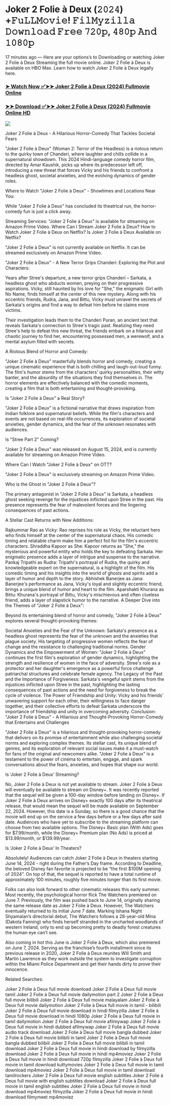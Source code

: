 # Joker 2 Folie à Deux (𝟸𝟶𝟸𝟺) +𝙵𝚞𝙻𝙻𝙼𝚘𝚟𝚒𝚎! 𝙵𝚒𝚕𝙼𝚢𝚣𝚒𝚕𝚕𝚊 𝙳𝚘𝚠𝚗𝚕𝚘𝚊𝚍 𝙵𝚛𝚎𝚎 𝟽𝟸𝟶𝚙, 𝟺𝟾𝟶𝚙 𝙰𝚗𝚍 𝟷𝟶𝟾𝟶𝚙
17 minutes ago — Here are your options’s to Downloading or watching Joker 2 Folie à Deux Streaming the full movie online. Joker 2 Folie à Deux is available on HBO Max. Learn how to watch Joker 2 Folie à Deux legally here.


### [➤ Watch Now ✅➤➤ Joker 2 Folie à Deux (2024) Fullmovie Online](https://t.co/l8dYEnviqk)

### [➤➤ Download ✅➤➤ Joker 2 Folie à Deux (2024) Fullmovie Online HD](https://t.co/l8dYEnviqk)

<p dir="auto"><a href="https://t.co/l8dYEnviqk" title="PLAY NOW" rel="nofollow"><img src="https://i.imgur.com/jhNGoEt.gif" style="max-width: 100%;"></a></p>


Joker 2 Folie à Deux - A Hilarious Horror-Comedy That Tackles Societal Fears

"Joker 2 Folie à Deux" (Woman 2: Terror of the Headless) is a riotous return to the quirky town of Chanderi, where laughter and chills collide in a supernatural showdown. This 2024 Hindi-language comedy horror film, directed by Amar Kaushik, picks up where its predecessor left off, introducing a new threat that forces Vicky and his friends to confront a headless ghost, societal anxieties, and the evolving dynamics of gender roles.

Where to Watch "Joker 2 Folie à Deux" - Showtimes and Locations Near You:

While "Joker 2 Folie à Deux" has concluded its theatrical run, the horror-comedy fun is just a click away.

Streaming Services: "Joker 2 Folie à Deux" is available for streaming on Amazon Prime Video.
Where Can I Stream Joker 2 Folie à Deux? How to Watch Joker 2 Folie à Deux on Netflix? Is Joker 2 Folie à Deux Available on Netflix?

"Joker 2 Folie à Deux" is not currently available on Netflix. It can be streamed exclusively on Amazon Prime Video.

"Joker 2 Folie à Deux" - A New Terror Grips Chanderi: Exploring the Plot and Characters:

Years after Stree's departure, a new terror grips Chanderi – Sarkata, a headless ghost who abducts women, preying on their progressive aspirations. Vicky, still haunted by his love for "She," the enigmatic Girl with No Name, finds himself at the center of this new mystery. Along with his eccentric friends, Rudra, Jana, and Bittu, Vicky must unravel the secrets of Sarkata's origins and find a way to defeat him before he claims more victims.

Their investigation leads them to the Chanderi Puran, an ancient text that reveals Sarkata's connection to Stree's tragic past. Realizing they need Stree's help to defeat this new threat, the friends embark on a hilarious and chaotic journey to find her, encountering possessed men, a werewolf, and a mental asylum filled with secrets.

A Riotous Blend of Horror and Comedy:

"Joker 2 Folie à Deux" masterfully blends horror and comedy, creating a unique cinematic experience that is both chilling and laugh-out-loud funny. The film's humor stems from the characters' quirky personalities, their witty banter, and the absurdity of the situations they find themselves in. The horror elements are effectively balanced with the comedic moments, creating a film that is both entertaining and thought-provoking.

Is "Joker 2 Folie à Deux" a Real Story?

"Joker 2 Folie à Deux" is a fictional narrative that draws inspiration from Indian folklore and supernatural beliefs. While the film's characters and events are not based on real-life occurrences, its exploration of societal anxieties, gender dynamics, and the fear of the unknown resonates with audiences.

Is "Stree Part 2" Coming?

"Joker 2 Folie à Deux" was released on August 15, 2024, and is currently available for streaming on Amazon Prime Video.

Where Can I Watch "Joker 2 Folie à Deux" on OTT?

"Joker 2 Folie à Deux" is exclusively streaming on Amazon Prime Video.

Who is the Ghost in "Joker 2 Folie à Deux"?

The primary antagonist in "Joker 2 Folie à Deux" is Sarkata, a headless ghost seeking revenge for the injustices inflicted upon Stree in the past. His presence represents the fear of malevolent forces and the lingering consequences of past actions.

A Stellar Cast Returns with New Additions:

Rajkummar Rao as Vicky: Rao reprises his role as Vicky, the reluctant hero who finds himself at the center of the supernatural chaos. His comedic timing and relatable charm make him a perfect foil for the film's eccentric characters.
Shraddha Kapoor as She: Kapoor returns as "She," the mysterious and powerful entity who holds the key to defeating Sarkata. Her enigmatic presence adds a layer of intrigue and suspense to the narrative.
Pankaj Tripathi as Rudra: Tripathi's portrayal of Rudra, the quirky and knowledgeable expert on the supernatural, is a highlight of the film. His comedic timing and his insights into the world of ghosts and spirits add a layer of humor and depth to the story.
Abhishek Banerjee as Jana: Banerjee's performance as Jana, Vicky's loyal and slightly eccentric friend, brings a unique blend of humor and heart to the film.
Aparshakti Khurana as Bittu: Khurana's portrayal of Bittu, Vicky's mischievous and often clueless friend, adds a layer of slapstick humor to the narrative.
A Deeper Dive into the Themes of "Joker 2 Folie à Deux":

Beyond its entertaining blend of horror and comedy, "Joker 2 Folie à Deux" explores several thought-provoking themes:

Societal Anxieties and the Fear of the Unknown: Sarkata's presence as a headless ghost represents the fear of the unknown and the anxieties that plague society. His targeting of progressive women reflects the fear of change and the resistance to challenging traditional norms.
Gender Dynamics and the Empowerment of Women: "Joker 2 Folie à Deux" continues the first film's exploration of gender dynamics, highlighting the strength and resilience of women in the face of adversity. Stree's role as a protector and her daughter's emergence as a powerful force challenge patriarchal structures and celebrate female agency.
The Legacy of the Past and the Importance of Forgiveness: Sarkata's vengeful spirit stems from the injustices inflicted upon Stree in the past, highlighting the lasting consequences of past actions and the need for forgiveness to break the cycle of violence.
The Power of Friendship and Unity: Vicky and his friends' unwavering support for each other, their willingness to face danger together, and their collective efforts to defeat Sarkata underscore the importance of friendship and unity in overcoming adversity.
Conclusion: "Joker 2 Folie à Deux" - A Hilarious and Thought-Provoking Horror-Comedy that Entertains and Challenges

"Joker 2 Folie à Deux" is a hilarious and thought-provoking horror-comedy that delivers on its promise of entertainment while also challenging societal norms and exploring complex themes. Its stellar cast, its unique blend of genres, and its exploration of relevant social issues make it a must-watch for fans of the original and newcomers alike. "Joker 2 Folie à Deux" is a testament to the power of cinema to entertain, engage, and spark conversations about the fears, anxieties, and hopes that shape our world.


Is ‘Joker 2 Folie à Deux’ Streaming?

No, Joker 2 Folie à Deux is not yet available to stream. Joker 2 Folie à Deux will eventually be available to stream on Disney+. It was recently reported that the sequel will be given a 100-day window before landing on Disney+. If Joker 2 Folie à Deux arrives on Disney+ exactly 100 days after its theatrical release, that would mean the sequel will be made available on September 22, 2024. However, this date is a Sunday, so there is a good chance that the movie will end up on the service a few days before or a few days after said date. Audiences who have yet to subscribe to the streaming platform can choose from two available options. The Disney+ Basic plan (With Ads) goes for $7.99/month, while the Disney+ Premium plan (No Ads) is priced at $13.99/month, or $139.99/year.

Is ‘Joker 2 Folie à Deux’ In Theaters?

Absolutely! Audiences can catch Joker 2 Folie à Deux in theaters starting June 14, 2024 - right during the Father’s Day frame. According to Deadline, the beloved Disney fan favorite is projected to be “the first $100M opening of 2024”. On top of that, the sequel is reported to have a total runtime of approximately 100 minutes, roughly five minutes longer than its first movie.

Folks can also look forward to other cinematic releases this early summer. Most recently, the psychological horror flick The Watchers premiered on June 7. Previously, the film was pushed back to June 14, originally sharing the same release date as Joker 2 Folie à Deux. However, The Watchers eventually returned to its initial June 7 date. Marking Ishana Night Shyamalan’s directorial debut, The Watchers follows a 28-year-old Mina (Dakota Fanning) who finds herself stranded in the uncharted woodlands of western Ireland, only to end up becoming pretty to deadly forest creatures the human eye can’t see.

Also coming in hot this June is Joker 2 Folie à Deux, which also premiered on June 7, 2024. Serving as the franchise’s fourth installment since its previous release in 2020, Joker 2 Folie à Deux reunites Will Smith and Martin Lawrence as they work outside the system to investigate corruption within the Miami Police Department and get their hands dirty to prove their innocence.


Related Searches:

Joker 2 Folie à Deux full movie download
Joker 2 Folie à Deux full movie tamil
Joker 2 Folie à Deux full movie dailymotion part 2
Joker 2 Folie à Deux full movie bilibili
Joker 2 Folie à Deux full movie malayalam
Joker 2 Folie à Deux full movie dailymotion
Joker 2 Folie à Deux full movie in tamil - bilibili
Joker 2 Folie à Deux full movie download in hindi filmyzilla
Joker 2 Folie à Deux full movie download in hindi 1080p
Joker 2 Folie à Deux full movie in tamil dailymotion
Joker 2 Folie à Deux full movie afilmywap
Joker 2 Folie à Deux full movie in hindi dubbed afilmywap
Joker 2 Folie à Deux full movie audio track download
Joker 2 Folie à Deux full movie bangla dubbed
Joker 2 Folie à Deux full movie bilibili in tamil
Joker 2 Folie à Deux full movie bangla dubbed bilibili
Joker 2 Folie à Deux full movie bilibili in tamil download
Joker 2 Folie à Deux full movie in hindi download by filmyzilla
download Joker 2 Folie à Deux full movie in hindi mp4moviez
Joker 2 Folie à Deux full movie in hindi download 720p filmyzilla
Joker 2 Folie à Deux full movie in tamil download kuttymovies
Joker 2 Folie à Deux full movie in tamil download mp4moviez
Joker 2 Folie à Deux full movie in tamil download tamilrockers
Joker 2 Folie à Deux full movie english subtitles
Joker 2 Folie à Deux full movie with english subtitles download
Joker 2 Folie à Deux full movie in tamil english subtitles
Joker 2 Folie à Deux full movie in hindi download mp4moviez filmyzilla
Joker 2 Folie à Deux full movie in hindi download filmymeet mp4moviez
